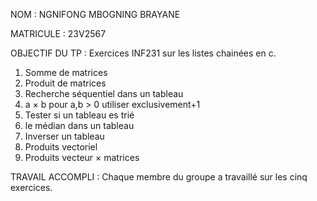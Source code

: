 


NOM : NGNIFONG MBOGNING BRAYANE

MATRICULE : 23V2567

OBJECTIF DU TP : Exercices INF231 sur les listes chainées en c.


1. Somme de matrices
2. Produit de matrices
3. Recherche séquentiel dans un tableau 
4. a × b pour a,b > 0 utiliser exclusivement+1
5. Tester si un tableau es trié 
6. le médian dans un tableau 
7. Inverser un tableau 
8. Produits vectoriel
9. Produits vecteur × matrices 


TRAVAIL ACCOMPLI : Chaque membre du groupe a travaillé sur les cinq exercices.
